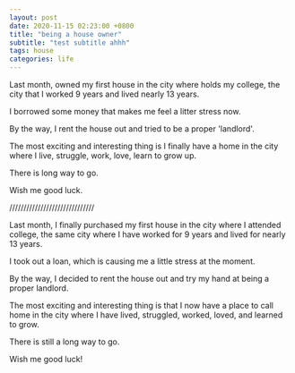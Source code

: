 ```yaml
---
layout: post
date: 2020-11-15 02:23:00 +0800
title: "being a house owner"
subtitle: "test subtitle ahhh"
tags: house
categories: life
---
```


Last month, owned my first house in the city where holds my college, the city that I worked 9 years and lived nearly 13 years.

I borrowed some money that makes me feel a litter stress now.

By the way, I rent the house out and tried to be a proper 'landlord'.

The most exciting and interesting thing is I finally have a home in the city where I live, struggle, work, love, learn to grow up.

There is long way to go.

Wish me good luck.

//////////////////////////////

Last month, I finally purchased my first house in the city where I attended college, the same city where I have worked for 9 years and lived for nearly 13 years.

I took out a loan, which is causing me a little stress at the moment.

By the way, I decided to rent the house out and try my hand at being a proper landlord.

The most exciting and interesting thing is that I now have a place to call home in the city where I have lived, struggled, worked, loved, and learned to grow.

There is still a long way to go.

Wish me good luck!

